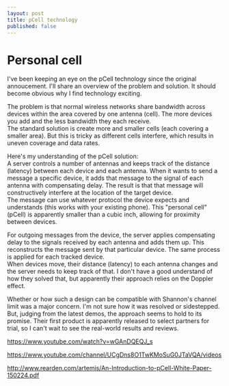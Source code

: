 ```yaml
---
layout: post
title: pCell technology
published: false
---
```



# Personal cell

I've been keeping an eye on the pCell technology since the original annoucement. I'll share an overview of the problem and solution. It should become obvious why I find technology exciting.   

The problem is that normal wireless networks share bandwidth across devices within the area covered by one antenna (cell). The more devices you add and the less bandwidth they each receive.  
The standard solution is create more and smaller cells (each covering a smaller area). But this is tricky as different cells interfere, which results in uneven coverage and data rates.  

Here's my understanding of the pCell solution:  
A server controls a number of antennas and keeps track of the distance (latency) between each device and each antenna. When it wants to send a message a specific device, it adds that message to the signal of each antenna with compensating delay. The result is that that message will constructively interfere at the location of the target device.  
The message can use whatever protocol the device expects and understands (this works with your existing phone). This "personal cell" (pCell) is apparently smaller than a cubic inch, allowing for proximity between devices.  

For outgoing messages from the device, the server applies compensating delay to the signals received by each antenna and adds them up. This reconstructs the message sent by that particular device. The same process is applied for each tracked device.  
When devices move, their distance (latency) to each antenna changes and the server needs to keep track of that. I don't have a good understand of how they solved that, but apparently their approach relies on the Doppler effect.  


Whether or how such a design can be compatible with Shannon's channel limit was a major concern. I'm not sure how it was resolved or sidestepped.
But, judging from the latest demos, the approach seems to hold to its promise. Their first product is apparently released to select partners for trial, so I can't wait to see the real-world results and reviews.  

https://www.youtube.com/watch?v=wGAnDQEQJ_s

https://www.youtube.com/channel/UCgDns8O1TwKMoSuG0JTaVQA/videos

http://www.rearden.com/artemis/An-Introduction-to-pCell-White-Paper-150224.pdf
